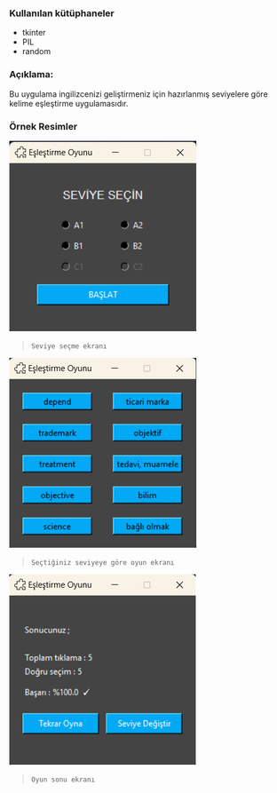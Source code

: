### Kullanılan kütüphaneler
* tkinter
* PIL
* random

### Açıklama:
Bu uygulama ingilizcenizi geliştirmeniz için hazırlanmış seviyelere göre kelime eşleştirme uygulamasıdır. 

### Örnek Resimler

![Açılış Ekranı](https://github.com/Hamza-Eren/MatchingApp/blob/main/images/StartScreen.png)
> `Seviye seçme ekranı`

![Uygulama Ekranı](https://github.com/Hamza-Eren/MatchingApp/blob/main/images/GameScreen.png)
> `Seçtiğiniz seviyeye göre oyun ekranı`

![Oyun Sonu Ekranı](https://github.com/Hamza-Eren/MatchingApp/blob/main/images/EndScreen.png)
> `Oyun sonu ekranı`
